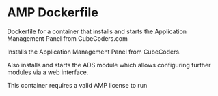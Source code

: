 # AMP Dockerfile
Dockerfile for a container that installs and starts the Application Management Panel from CubeCoders.com

Installs the Application Management Panel from CubeCoders.

Also installs and starts the ADS module which allows configuring further modules via a web interface.

This container requires a valid AMP license to run
